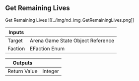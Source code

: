 ## Get Remaining Lives
Get Remaining Lives
![[../img/nd_img_GetRemainingLives.png]]

|Inputs||
|--|--|
| Target | Arena Game State Object Reference |
| Faction | EFaction Enum |

|Outputs||
|--|--|
| Return Value | Integer |
